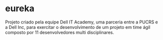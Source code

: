 # eureka
Projeto criado pela equipe Dell IT Academy, uma parceria entre a PUCRS e a Dell Inc, para exercitar o desenvolvimento de um projeto em time ágil composto por 11 desenvolvedores multi disciplinares.
